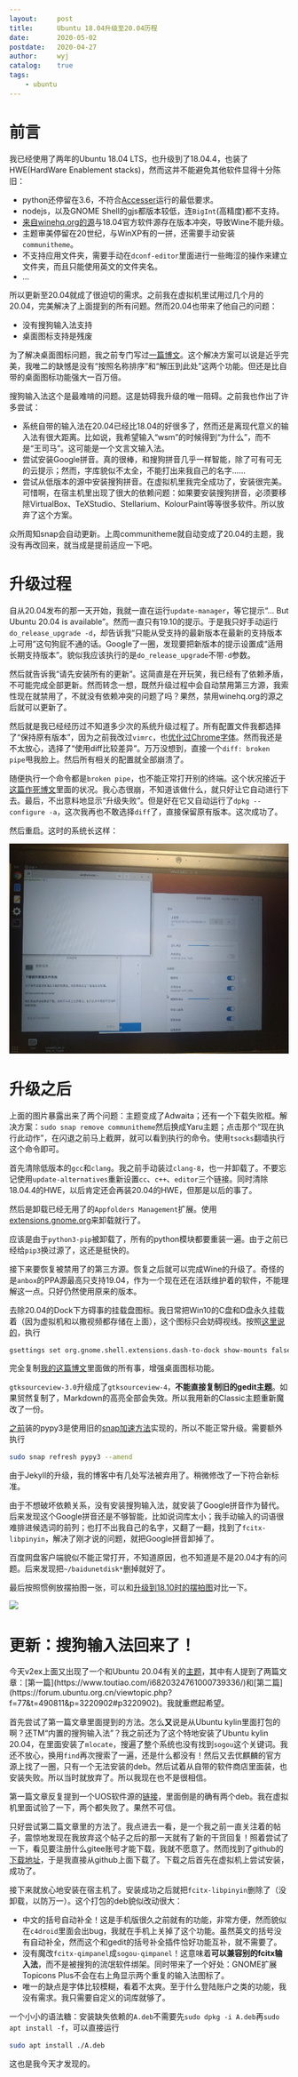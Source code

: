 ```yaml
---
layout:		post
title:		Ubuntu 18.04升级至20.04历程
date:		2020-05-02
postdate:	2020-04-27
author:		wyj
catalog:	true
tags:
    - ubuntu
---
```


# 前言

我已经使用了两年的Ubuntu 18.04 LTS，也升级到了18.04.4，也装了HWE(HardWare Enablement stacks)，然而这并不能避免其他软件显得十分陈旧：

- python还停留在3.6，不符合[Accesser](https://github.com/URenko/Accesser)运行的最低要求。
- nodejs，以及GNOME Shell的gjs都版本较低，连`BigInt`(高精度)都不支持。
- [来自winehq.org的源](https://dl.winehq.org/wine-builds/ubuntu/)与18.04官方软件源存在版本冲突，导致Wine不能升级。
- 主题审美停留在20世纪，与WinXP有的一拼，还需要手动安装`communitheme`。
- 不支持应用文件夹，需要手动在`dconf-editor`里面进行一些晦涩的操作来建立文件夹，而且只能使用英文的文件夹名。
- $\dots$

所以更新至20.04就成了很迫切的需求。之前我在虚拟机里试用过几个月的20.04，完美解决了上面提到的所有问题。然而20.04也带来了他自己的问题：

- 没有搜狗输入法支持
- 桌面图标支持是残废

为了解决桌面图标问题，我之前专门写过[一篇博文](/2019/12/15/Ubuntu%E6%A1%8C%E9%9D%A2%E5%9B%BE%E6%A0%87/)。这个解决方案可以说是近乎完美，我唯二的缺憾是没有“按照名称排序”和“解压到此处”这两个功能。但还是比自带的桌面图标功能强大一百万倍。

搜狗输入法这个是最难啃的问题。这是妨碍我升级的唯一阻碍。之前我也作出了许多尝试：

- 系统自带的输入法在20.04已经比18.04的好很多了，然而还是离现代意义的输入法有很大距离。比如说，我希望输入“wsm”的时候得到“为什么”，而不是“王司马”。这可能是一个文言文输入法。
- 尝试安装Google拼音。真的很棒，和搜狗拼音几乎一样智能，除了可有可无的云提示；然而，字库貌似不太全，不能打出来我自己的名字……
- 尝试从低版本的源中安装搜狗拼音。在虚拟机里我完全成功了，安装很完美。可惜啊，在宿主机里出现了很大的依赖问题：如果要安装搜狗拼音，必须要移除VirtualBox、TeXStudio、Stellarium、KolourPaint等等很多软件。所以放弃了这个方案。

众所周知snap会自动更新。上周communitheme就自动变成了20.04的主题，我没有再改回来，就当成是提前适应一下吧。

# 升级过程

自从20.04发布的那一天开始，我就一直在运行`update-manager`，等它提示“... But Ubuntu 20.04 is available”。然而一直只有19.10的提示。于是我只好手动运行`do_release_upgrade -d`，却告诉我“只能从受支持的最新版本在最新的支持版本上可用”这句狗屁不通的话。Google了一圈，发现要把新版本的提示设置成“适用长期支持版本”。貌似我应该执行的是`do_release_upgrade`不带`-d`参数。

然后就告诉我“请先安装所有的更新”。这简直是在开玩笑，我已经有了依赖矛盾，不可能完成全部更新。然而转念一想，既然升级过程中会自动禁用第三方源，我索性现在就禁用了，不就没有依赖冲突的问题了吗？果然，禁用winehq.org的源之后就可以更新了。

然后就是我已经经历过不知道多少次的系统升级过程了。所有配置文件我都选择了“保持原有版本”，因为之前我改过`vimrc`，也[优化过Chrome字体](https://www.luogu.com.cn/blog/ljf-cnyali/linux-zi-ti-xuan-ran-di-xiu-fu-yu-gai-shan)。然而我还是不太放心，选择了“使用diff比较差异”。万万没想到，直接一个`diff: broken pipe`甩我脸上。然后所有相关的配置就全部崩溃了。

随便执行一个命令都是`broken pipe`，也不能正常打开别的终端。这个状况接近于[这篇作死博文](/2019/04/29/linux%E8%8A%B1%E5%BC%8F%E4%BD%9C%E6%AD%BB/)里面的状况。我心态很崩，不知道该做什么，就只好让它自动进行下去。最后，不出意料地显示“升级失败”。但是好在它又自动运行了`dpkg --configure -a`，这次我再也不敢选择`diff`了，直接保留原有版本。这次成功了。

然后重启。这时的系统长这样：

![](/img/20200427/1.jpg)

# 升级之后

上面的图片暴露出来了两个问题：主题变成了Adwaita；还有一个下载失败框。解决方案：`sudo snap remove communitheme`然后换成Yaru主题；点击那个“现在执行此动作”，在闪退之前马上截屏，就可以看到执行的命令。使用`tsocks`翻墙执行这个命令即可。

首先清除低版本的`gcc`和`clang`。我之前手动装过`clang-8`，也一并卸载了。不要忘记使用`update-alternatives`重新设置`cc`、`c++`、`editor`三个链接。同时清除18.04.4的HWE，以后肯定还会再装20.04的HWE，但那是以后的事了。

然后是卸载已经无用了的`Appfolders Management`扩展。使用[extensions.gnome.org](https://extensions.gnome.org)来卸载就行了。

应该是由于`python3-pip`被卸载了，所有的python模块都要重装一遍。由于之前已经给`pip3`换过源了，这还是挺快的。

接下来要恢复被禁用了的第三方源。恢复之后就可以完成Wine的升级了。奇怪的是`anbox`的PPA源最高只支持19.04，作为一个现在还在活跃维护着的软件，不能理解这一点。只好仍然使用原来的版本。

去除20.04的Dock下方碍事的挂载盘图标。我日常把Win10的C盘和D盘永久挂载着（因为虚拟机和以撒视频都存储在上面），这个图标只会妨碍视线。按照[这里说的](https://www.omgubuntu.co.uk/2019/11/hide-mounted-drives-ubuntu-dock)，执行
```sh
gsettings set org.gnome.shell.extensions.dash-to-dock show-mounts false
```

完全复制[我的这篇博文](/2019/12/15/Ubuntu%E6%A1%8C%E9%9D%A2%E5%9B%BE%E6%A0%87/)里面做的所有事，增强桌面图标功能。

`gtksourceview-3.0`升级成了`gtksourceview-4`，**不能直接复制旧的gedit主题**。如果贸然复制了，Markdown的高亮全部会失效。所以我用新的Classic主题重新魔改了一份。

[之前](/2019/05/16/APIOTHUSC219%E6%B8%B8%E8%AE%B0/#daysnext-2)装的pypy3是使用旧的[snap加速方法](/2019/04/19/snap%E5%8A%A0%E9%80%9F%E6%96%B9%E6%B3%95/)实现的，所以不能正常升级。需要额外执行
```sh
sudo snap refresh pypy3 --amend 
```

由于Jekyll的升级，我的博客中有几处写法被弃用了。稍微修改了一下符合新标准。

由于不想破坏依赖关系，没有安装搜狗输入法，就安装了Google拼音作为替代。后来发现这个Google拼音还是不够智能，比如说词库太小；我手动输入的词语很难排进候选词的前列；也打不出我自己的名字，又翻了一翻，找到了`fcitx-libpinyin`，解决了刚才说的问题，就把Google拼音卸掉了。

百度网盘客户端貌似不能正常打开，不知道原因，也不知道是不是20.04才有的问题。后来发现把`~/baidunetdisk*`删掉就好了。

最后按照惯例放摆拍图一张，可以和[升级到18.10时的摆拍图](/2018/12/22/Ubuntu18.10%E8%AF%95%E7%94%A8/)对比一下。

![](https://i.loli.net/2020/04/27/tVQ72p31Ag6XGnE.png)

# 更新：搜狗输入法回来了！

今天v2ex上面又出现了一个和Ubuntu 20.04有关的[主题](https://www.v2ex.com/t/667887#;)，其中有人提到了两篇文章：[第一篇](https://www.toutiao.com/i6820324761000739336/)和[第二篇](https://forum.ubuntu.org.cn/viewtopic.php?f=77&t=490811&p=3220902#p3220902)。我就重燃起希望。

首先尝试了第一篇文章里面提到的方法。怎么**又**说是从Ubuntu kylin里面打包的啊？还TM“内置的搜狗输入法”？我之前还为了这个特地安装了Ubuntu kylin 20.04，在里面安装了`mlocate`，搜遍了整个系统也没有找到`sogou`这个关键词。我还不放心，换用`find`再次搜索了一遍，还是什么都没有！然后又去优麒麟的官方源上找了一圈，只有一个无法安装的deb。然后试着从自带的软件商店里面装，也安装失败。所以当时就放弃了。所以我现在也不是很相信。

第一篇文章反复提到一个UOS软件源的[链接](http://uos-packages.deepin.com/uos/pool/non-free/s/sogouimebs/)，里面倒是的确有两个deb。我在虚拟机里面试验了一下，两个都失败了。果然不可信。

只好尝试第二篇文章里的方法了。我点进去一看，是一个我之前一直关注着的帖子，震惊地发现在我放弃这个帖子之后的那一天就有了新的干货回复！照着尝试了一下，看见要注册什么gitee账号才能下载，我就不愿意了。然而找到了github的[下载地址](https://github.com/laomocode/fcitx-sogouimebs/releases/download/v2.0.0.38-debian/sogouimebs.deb)，于是我直接从github上面下载了。下载之后首先在虚拟机上尝试安装，成功了。

接下来就放心地安装在宿主机了。安装成功之后就把`fcitx-libpinyin`删除了（没卸载，以防万一）。这个打包的deb貌似改动很大：

- 中文的括号自动补全！这是手机版很久之前就有的功能，非常方便，然而貌似在`c4droid`里面会出bug，我就在手机上关掉了这个功能。虽然英文的括号没有自动补全，然而这个和gedit的括号补全插件恰好功能互补，就不需要了。
- 没有魔改`fcitx-qimpanel`成`sogou-qimpanel`！这意味着**可以兼容别的fcitx输入法**，而不是被搜狗的流氓软件绑架。同时带来了一个好处：GNOME扩展Topicons Plus不会在右上角显示两个重复的输入法图标了。
- 唯一的缺点是字体比较模糊，看着不太爽。至于什么登陆账户之类的功能，我没有需求。我只需要自定义的词库就够了。

一个小小的语法糖：安装缺失依赖的`A.deb`不需要先`sudo dpkg -i A.deb`再`sudo apt install -f`，可以直接运行
```sh
sudo apt install ./A.deb
```
这也是我今天才发现的。
